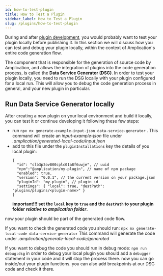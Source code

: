 ```yaml
---
id: how-to-test-plugin
title: How to Test a Plugin
sidebar_label: How to Test a Plugin
slug: /plugins/how-to-test-plugin
---
```


During and after [plugin development](/plugins/how-to-create-plugin), you would probably want to test your plugin locally before publishing it. 
In this section we will discuss how you can test and debug your plugin locally, within the context of Amplication's entire code generation flow.

The component that is responsible for the generation of source code by Amplication, and allows the integration of plugins into the code generation process, is called the **Data Service Generator (DSG)**.
In order to test your plugin locally, you need to run the DSG locally with your plugin configured for a local run. This will allow you to debug the code generation process in general, and your new plugin in particular.

## Run Data Service Generator locally

After creating a new plugin on your local environment and build it locally, you can test it or continue developing it following these few steps:

* run ```npx nx generate-example-input-json data-service-generator``` . This command will create an *input-example-json* file under *.amplication/generated-local-code/input.json*
* add to this file under the `pluginInstallations` key the details of you local plugin:
  ```
  {
    "id": "clb3p3ov800cplc01a8f6uwje", // uuid
    "npm":"@amplication/my-plugin", // name of npm package
    "enabled": true,
    "version": "0.0.1", // the current version on your package.json
    "pluginId": "my-plugin", // plugin id
    "settings": { "local": true, "destPath": "plugins/plugins/<plugin-name>" } 
  }
  ```
  **important!!! set the `local` key to `true` and the `destPath` to your plugin folder *relative to amplication folder*.**

now your plugin should be part of the generated code flow.

If you want to check the generated code you should run:
`npx nx generate-local-code data-service-generator`
This command will generate the code under *.amplication/generate-local-code/generated*

If you want to debug the code you should run in debug mode: 
`npm run debug:dsg`
in order to debug your local plugin you should add a `debugger` statement in your code and it will stop the process there. now you can go inside/out your plugin functions. you can also add breakpoints at our DSG code and check it there.



